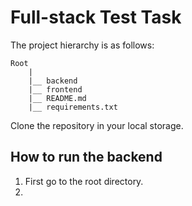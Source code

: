 # Full-stack Test Task

The project hierarchy is as follows:

```
Root
    |
    |__ backend
    |__ frontend
    |__ README.md
    |__ requirements.txt
```

Clone the repository in your local storage.

## How to run the backend

1. First go to the root directory.
2.
